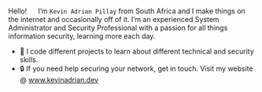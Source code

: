 Hello! <img src = "https://raw.githubusercontent.com/MartinHeinz/MartinHeinz/master/wave.gif" width = 15px> </h1> I’m `Kevin Adrian Pillay` from South Africa and I make things on the internet and occasionally off of it. I’m an experienced System Administrator and Security Professional with a passion for all things information security, learning more each day. 

   - 🎒 I code different projects to learn about different technical and security skills.
   - 🔒 If you need help securing your network, get in touch. Visit my website @ www.kevinadrian.dev
